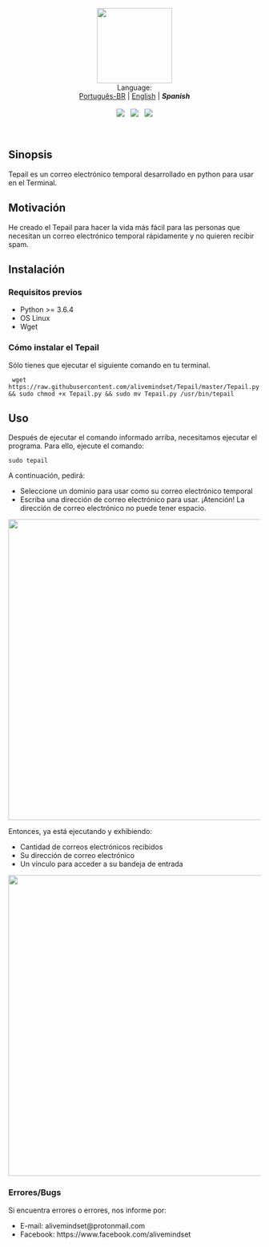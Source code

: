 <p align="center">
  <img src="https://alivemindset.github.io/projects/Tepail/img/Tepail-Icon.png" width="150px"><br/>
  Language:<br/>
  <a href="README-PTBR.md">Português-BR</a> | 
  <a href="README.md">English</a> | 
  <b><i>Spanish</b></i><br/><br/>
  <img src="https://img.shields.io/badge/version-1.0-blue.svg"> &nbsp;
  <img src="https://img.shields.io/badge/python-3.6.4-blue.svg"> &nbsp;
  <img src="https://img.shields.io/badge/OS-Linux-brightgreen.svg">
</p>
<br/>
<h2>Sinopsis</h2>
Tepail es un correo electrónico temporal desarrollado en python para usar en el Terminal.

<h2>Motivación</h2>

He creado el Tepail para hacer la vida más fácil para las personas que necesitan un correo electrónico temporal rápidamente y no quieren recibir spam.

<h2>Instalación</h2>
<h3>Requisitos previos</h3>
<ul>
<li>Python >= 3.6.4</li>
<li>OS Linux</li>
<li>Wget</li>
</ul>

<h3>Cómo instalar el Tepail</h3>
Sólo tienes que ejecutar el siguiente comando en tu terminal.
<pre><code> wget https://raw.githubusercontent.com/alivemindset/Tepail/master/Tepail.py && sudo chmod +x Tepail.py && sudo mv Tepail.py /usr/bin/tepail </code></pre>

<h2>Uso</h2>
Después de ejecutar el comando informado arriba, necesitamos ejecutar el programa. Para ello, ejecute el comando:
<pre><code>sudo tepail</pre></code>
<p>A continuación, pedirá: <p/>
<ul>
<li>Seleccione un dominio para usar como su correo electrónico temporal</li>
<li>Escriba una dirección de correo electrónico para usar. ¡Atención! La dirección de correo electrónico no puede tener espacio.</li>
</ul>
<p align="center"><img src="https://alivemindset.github.io/projects/Tepail/img/exCreate.png" width="600px"></p>
Entonces, ya está ejecutando y exhibiendo:
<ul>
<li>Cantidad de correos electrónicos recibidos</li>
<li>Su dirección de correo electrónico</li>
<li>Un vínculo para acceder a su bandeja de entrada</li>
</ul>
<p align="center"><img src="https://alivemindset.github.io/projects/Tepail/img/exUse.png" width="600px"></p>

<h3>Errores/Bugs</h3>
Si encuentra errores o errores, nos informe por: 
<ul>
<li>E-mail: alivemindset@protonmail.com</li>
<li>Facebook: https://www.facebook.com/alivemindset</li>
</ul>
